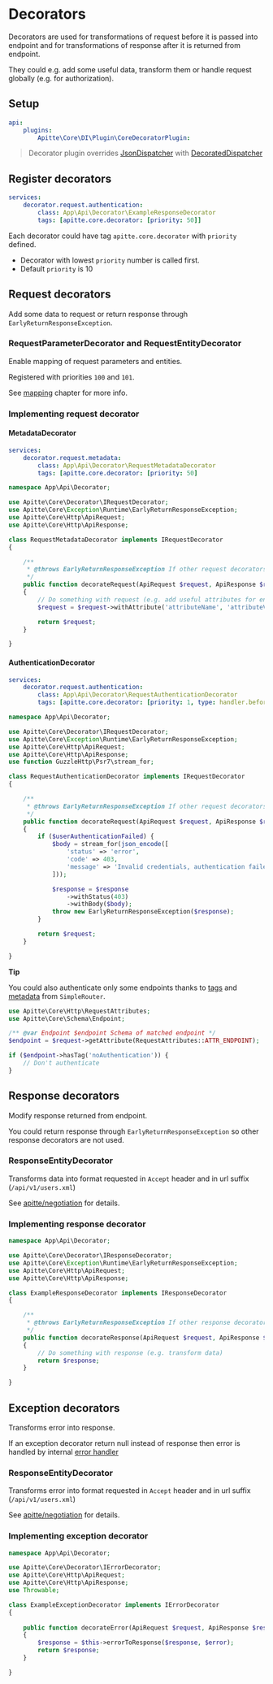 # Decorators

Decorators are used for transformations of request before it is passed into endpoint and
for transformations of response after it is returned from endpoint.

They could e.g. add some useful data, transform them or handle request globally (e.g. for authorization).

## Setup

```yaml
api:
    plugins:
        Apitte\Core\DI\Plugin\CoreDecoratorPlugin:
```

> Decorator plugin overrides [JsonDispatcher](dispatcher.md#jsondispatcher) with [DecoratedDispatcher](dispatcher.md#decorateddispatcher)

## Register decorators

```yaml
services:
    decorator.request.authentication:
        class: App\Api\Decorator\ExampleResponseDecorator
        tags: [apitte.core.decorator: [priority: 50]]
```

Each decorator could have tag `apitte.core.decorator` with `priority` defined.

- Decorator with lowest `priority` number is called first.
- Default `priority` is 10

## Request decorators

Add some data to request or return response through `EarlyReturnResponseException`.

### RequestParameterDecorator and RequestEntityDecorator

Enable mapping of request parameters and entities.

Registered with priorities `100` and `101`.

See [mapping](mapping.md) chapter for more info.

### Implementing request decorator

#### MetadataDecorator

```yaml
services:
    decorator.request.metadata:
        class: App\Api\Decorator\RequestMetadataDecorator
        tags: [apitte.core.decorator: [priority: 50]
```


```php
namespace App\Api\Decorator;

use Apitte\Core\Decorator\IRequestDecorator;
use Apitte\Core\Exception\Runtime\EarlyReturnResponseException;
use Apitte\Core\Http\ApiRequest;
use Apitte\Core\Http\ApiResponse;

class RequestMetadataDecorator implements IRequestDecorator
{

    /**
     * @throws EarlyReturnResponseException If other request decorators and also deeper layers (endpoint) should be skipped
     */
    public function decorateRequest(ApiRequest $request, ApiResponse $response): ApiRequest
    {
        // Do something with request (e.g. add useful attributes for endpoint)
        $request = $request->withAttribute('attributeName', 'attributeValue');

        return $request;
    }

}
```

#### AuthenticationDecorator

```yaml
services:
    decorator.request.authentication:
        class: App\Api\Decorator\RequestAuthenticationDecorator
        tags: [apitte.core.decorator: [priority: 1, type: handler.before]]
```

```php
namespace App\Api\Decorator;

use Apitte\Core\Decorator\IRequestDecorator;
use Apitte\Core\Exception\Runtime\EarlyReturnResponseException;
use Apitte\Core\Http\ApiRequest;
use Apitte\Core\Http\ApiResponse;
use function GuzzleHttp\Psr7\stream_for;

class RequestAuthenticationDecorator implements IRequestDecorator
{

    /**
     * @throws EarlyReturnResponseException If other request decorators and also deeper layers (endpoint) should be skipped
     */
    public function decorateRequest(ApiRequest $request, ApiResponse $response): ApiRequest
    {
        if ($userAuthenticationFailed) {
            $body = stream_for(json_encode([
                'status' => 'error',
                'code' => 403,
                'message' => 'Invalid credentials, authentication failed.'
            ]));

            $response = $response
                ->withStatus(403)
                ->withBody($body);
            throw new EarlyReturnResponseException($response);
        }

        return $request;
    }

}
```

**Tip**

You could also authenticate only some endpoints thanks to [tags](endpoints.md#list-of-annotations) and [metadata](router.md#request-attributes) from `SimpleRouter`.

```php
use Apitte\Core\Http\RequestAttributes;
use Apitte\Core\Schema\Endpoint;

/** @var Endpoint $endpoint Schema of matched endpoint */
$endpoint = $request->getAttribute(RequestAttributes::ATTR_ENDPOINT);

if ($endpoint->hasTag('noAuthentication')) {
	// Don't authenticate
}
```

## Response decorators

Modify response returned from endpoint.

You could return response through `EarlyReturnResponseException` so other response decorators are not used.

### ResponseEntityDecorator

Transforms data into format requested in `Accept` header and in url suffix (`/api/v1/users.xml`)

See [apitte/negotiation](https://github.com/apitte/negotiation) for details.

### Implementing response decorator

```php
namespace App\Api\Decorator;

use Apitte\Core\Decorator\IResponseDecorator;
use Apitte\Core\Exception\Runtime\EarlyReturnResponseException;
use Apitte\Core\Http\ApiRequest;
use Apitte\Core\Http\ApiResponse;

class ExampleResponseDecorator implements IResponseDecorator
{

    /**
     * @throws EarlyReturnResponseException If other response decorators should be skipped
     */
    public function decorateResponse(ApiRequest $request, ApiResponse $response): ApiResponse
    {
        // Do something with response (e.g. transform data)
        return $response;
    }

}
```

## Exception decorators

Transforms error into response.

If an exception decorator return null instead of response then error is handled by internal [error handler](errors.md#error-handler)

### ResponseEntityDecorator

Transforms error into format requested in `Accept` header and in url suffix (`/api/v1/users.xml`)

See [apitte/negotiation](https://github.com/apitte/negotiation) for details.

### Implementing exception decorator

```php
namespace App\Api\Decorator;

use Apitte\Core\Decorator\IErrorDecorator;
use Apitte\Core\Http\ApiRequest;
use Apitte\Core\Http\ApiResponse;
use Throwable;

class ExampleExceptionDecorator implements IErrorDecorator
{
    
    public function decorateError(ApiRequest $request, ApiResponse $response, Throwable $error): ApiResponse
    {
        $response = $this->errorToResponse($response, $error);
        return $response;
    }

}

```
